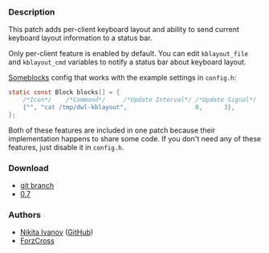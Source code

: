 ### Description

This patch adds per-client keyboard layout and ability to send current
keyboard layout information to a status bar.

Only per-client feature is enabled by default. You can edit
`kblayout_file` and `kblayout_cmd` variables to notify a status bar
about keyboard layout.

[Someblocks](https://sr.ht/~raphi/someblocks) config that works
with the example settings in `config.h`:

```c
static const Block blocks[] = {
	/*Icon*/	/*Command*/		/*Update Interval*/	/*Update Signal*/
	{"", "cat /tmp/dwl-kblayout",					0,		3},
};
```

Both of these features are included in one patch because their
implementation happens to share some code. If you don't need
any of these features, just disable it in `config.h`.

### Download

- [git branch](https://codeberg.org/nikitaivanov/dwl/src/branch/kblayout)
- [0.7](https://codeberg.org/dwl/dwl-patches/raw/branch/main/patches/kblayout/kblayout.patch)

### Authors

- [Nikita Ivanov](https://codeberg.org/nikitaivanov) ([GitHub](https://github.com/NikitaIvanovV))
- [ForzCross](https://codeberg.org/ForzCross)
